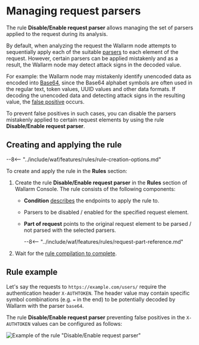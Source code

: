 # Managing request parsers

The rule **Disable/Enable request parser** allows managing the set of parsers applied to the request during its analysis.

By default, when analyzing the request the Wallarm node attempts to sequentially apply each of the suitable [parsers](request-processing.md) to each element of the request. However, certain parsers can be applied mistakenly and as a result, the Wallarm node may detect attack signs in the decoded value.

For example: the Wallarm node may mistakenly identify unencoded data as encoded into [Base64](https://en.wikipedia.org/wiki/Base64), since the Base64 alphabet symbols are often used in the regular text, token values, UUID values and other data formats. If decoding the unencoded data and detecting attack signs in the resulting value, the [false positive](../../about-wallarm/protecting-against-attacks.md#false-positives) occurs.

To prevent false positives in such cases, you can disable the parsers mistakenly applied to certain request elements by using the rule **Disable/Enable request parser**.

## Creating and applying the rule

--8<-- "../include/waf/features/rules/rule-creation-options.md"

To create and apply the rule in the **Rules** section:

1. Create the rule **Disable/Enable request parser** in the **Rules** section of Wallarm Console. The rule consists of the following components:

      * **Condition** [describes](add-rule.md#branch-description) the endpoints to apply the rule to.
      * Parsers to be disabled / enabled for the specified request element.      
      * **Part of request** points to the original request element to be parsed / not parsed with the selected parsers.

         --8<-- "../include/waf/features/rules/request-part-reference.md"
2. Wait for the [rule compilation to complete](compiling.md).

## Rule example

Let's say the requests to `https://example.com/users/` require the authentication header `X-AUTHTOKEN`. The header value may contain specific symbol combinations (e.g. `=` in the end) to be potentially decoded by Wallarm with the parser `base64`.

The rule **Disable/Enable request parser** preventing false positives in the `X-AUTHTOKEN` values can be configured as follows:

![Example of the rule "Disable/Enable request parser"](../../images/user-guides/rules/disable-parsers-example.png)
